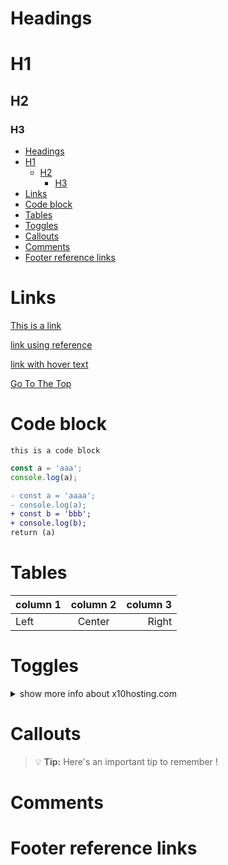 # Headings
# H1
## H2
### H3

- [Headings](#headings)
- [H1](#h1)
  - [H2](#h2)
    - [H3](#h3)
- [Links](#links)
- [Code block](#code-block)
- [Tables](#tables)
- [Toggles](#toggles)
- [Callouts](#callouts)
- [Comments](#comments)
- [Footer reference links](#footer-reference-links)

# Links

[This is a link](http://youtube.com "This is YouTube")

[link using reference][cs]

[link with hover text][cs]

[Go To The Top](#h1)


# Code block

`this is a code block`
```javascript
const a = 'aaa';
console.log(a);
```

```diff
- const a = 'aaaa';
- console.log(a);
+ const b = 'bbb';
+ console.log(b);
return (a)
```

# Tables

| column 1 | column 2 | column 3 |
| :--- | :---: | ---: |
| Left | Center | Right |

# Toggles

<details>
	<summary>show more info about x10hosting.com</summary>
10+ Years Industry Veteran We've been around for a long time and we're here to stay. Rest assured that we know how to provide a stable, high-performance web hosting service that isn't going to close overnight. We believe that hosting should be accessible to all, and that's precisely why we offer free hosting for everyone.
</details>


# Callouts

> :bulb: **Tip:** Here's an important tip to remember !


# Comments

[This is a hidden comment.]: #
[Use brackets with colon space hashtag]: #

# Footer reference links
[cs]: https://youtube.com "This is the hover text"

